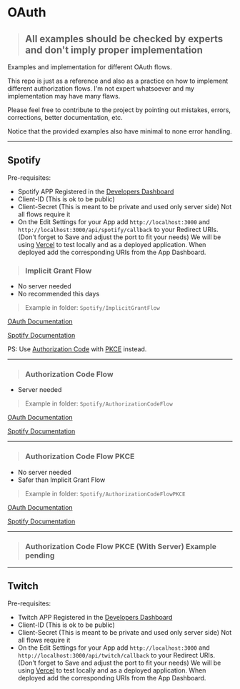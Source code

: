# OAuth

> ## **All examples should be checked by experts and don't imply proper implementation**

Examples and implementation for different OAuth flows.

This repo is just as a reference and also as a practice on how to implement different authorization flows. I'm not expert whatsoever and my implementation may have many flaws.

Please feel free to contribute to the project by pointing out mistakes, errors, corrections, better documentation, etc.

Notice that the provided examples also have minimal to none error handling.

---

## Spotify

Pre-requisites:

-   Spotify APP Registered in the [Developers Dashboard](https://developer.spotify.com/dashboard/applications)
-   Client-ID (This is ok to be public)
-   Client-Secret (This is meant to be private and used only server side) Not all flows require it
-   On the Edit Settings for your App add `http://localhost:3000` and `http://localhost:3000/api/spotify/callback` to your Redirect URIs. (Don't forget to Save and adjust the port to fit your needs) We will be using [Vercel](https://vercel.com) to test locally and as a deployed application. When deployed add the corresponding URIs from the App Dashboard.

> ### Implicit Grant Flow

-   No server needed
-   No recommended this days

> Example in folder: `Spotify/ImplicitGrantFlow`

[OAuth Documentation](https://oauth.net/2/grant-types/implicit/)

[Spotify Documentation](https://developer.spotify.com/documentation/general/guides/authorization/implicit-grant/)

PS: Use [Authorization Code](https://oauth.net/2/grant-types/authorization-code/) with [PKCE](https://oauth.net/2/pkce/) instead.

---

> ### Authorization Code Flow

-   Server needed

> Example in folder: `Spotify/AuthorizationCodeFlow`

[OAuth Documentation](https://oauth.net/2/grant-types/authorization-code/)

[Spotify Documentation](https://developer.spotify.com/documentation/general/guides/authorization/code-flow/)

---

> ### Authorization Code Flow PKCE

-   No server needed
-   Safer than Implicit Grant Flow

> Example in folder: `Spotify/AuthorizationCodeFlowPKCE`

[OAuth Documentation](https://oauth.net/2/pkce/)

[Spotify Documentation](https://developer.spotify.com/documentation/general/guides/authorization/code-flow/)

---

> ### Authorization Code Flow PKCE (With Server) Example pending

---

## Twitch

Pre-requisites:

-   Twitch APP Registered in the [Developers Dashboard](https://dev.twitch.tv/console)
-   Client-ID (This is ok to be public)
-   Client-Secret (This is meant to be private and used only server side) Not all flows require it
-   On the Edit Settings for your App add `http://localhost:3000` and `http://localhost:3000/api/twitch/callback` to your Redirect URIs. (Don't forget to Save and adjust the port to fit your needs) We will be using [Vercel](https://vercel.com) to test locally and as a deployed application. When deployed add the corresponding URIs from the App Dashboard.
